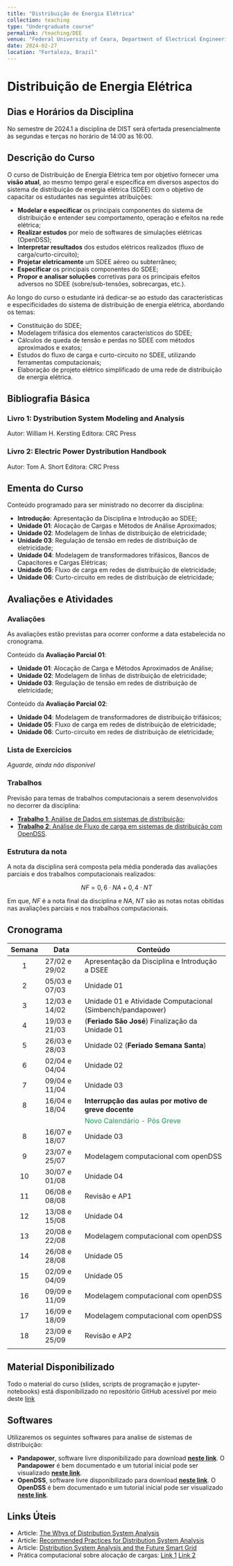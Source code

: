 ```yaml
---
title: "Distribuição de Energia Elétrica"
collection: teaching
type: "Undergraduate course"
permalink: /teaching/DEE
venue: "Federal University of Ceara, Department of Electrical Engineering"
date: 2024-02-27
location: "Fortaleza, Brazil"
---
```


# Distribuição de Energia Elétrica

## Dias e Horários da Disciplina

No semestre de 2024.1 a disciplina de DIST será ofertada presencialmente às segundas e terças no horário de 14:00 as 16:00.

## Descrição do Curso

O curso de Distribuição de Energia Elétrica tem por objetivo fornecer uma **visão atual**, ao mesmo tempo geral e específica em diversos aspectos do sistema de distribuição de energia elétrica (SDEE) com o objetivo de capacitar os estudantes nas seguintes atribuições:

- **Modelar e especificar** os principais componentes do sistema de distribuição e entender seu comportamento, operação e efeitos na rede elétrica;
- **Realizar estudos** por meio de softwares de simulações elétricas (OpenDSS);
- **Interpretar resultados** dos estudos elétricos realizados (fluxo de carga/curto-circuito);
- **Projetar eletricamente** um SDEE aéreo ou subterrâneo;
- **Especificar** os principais componentes do SDEE;
- **Propor e analisar soluções** corretivas para os principais efeitos adversos no SDEE (sobre/sub-tensões, sobrecargas, etc.).

Ao longo do curso o estudante irá dedicar-se ao estudo das características e especificidades do sistema de distribuição de energia elétrica, abordando os temas:

- Constituição do SDEE;
- Modelagem trifásica dos elementos característicos do SDEE;
- Cálculos de queda de tensão e perdas no SDEE com métodos aproximados e exatos;
- Estudos do fluxo de carga e curto-circuito no SDEE, utilizando ferramentas computacionais;
- Elaboração de projeto elétrico simplificado de uma rede de distribuição de energia elétrica.

## Bibliografia Básica

### Livro 1: Dystribution System Modeling and Analysis
Autor: William H. Kersting
Editora: CRC Press

### Livro 2: Electric Power Dystribution Handbook
Autor: Tom A. Short
Editora: CRC Press

## Ementa do Curso

Conteúdo programado para ser ministrado no decorrer da disciplina:

- **Introdução**: Apresentação da Disciplina e Introdução ao SDEE;
- **Unidade 01**: Alocação de Cargas e Métodos de Análise Aproximados;
- **Unidade 02**: Modelagem de linhas de distribuição de eletricidade;
- **Unidade 03**: Regulação de tensão em redes de distribuição de eletricidade;
- **Unidade 04**: Modelagem de transformadores trifásicos, Bancos de Capacitores e Cargas Elétricas; 
- **Unidade 05**: Fluxo de carga em redes de distribuição de eletricidade;
- **Unidade 06**: Curto-circuito em redes de distribuição de eletricidade;

## Avaliações e Atividades

### Avaliações

As avaliações estão previstas para ocorrer conforme a data estabelecida no cronograma.

Conteúdo da **Avaliação Parcial 01**:
- **Unidade 01**: Alocação de Carga e Métodos Aproximados de Análise;
- **Unidade 02**: Modelagem de linhas de distribuição de eletricidade;
- **Unidade 03**: Regulação de tensão em redes de distribuição de eletricidade;

Conteúdo da **Avaliação Parcial 02**:
- **Unidade 04**: Modelagem de transformadores de distribuição trifásicos; 
- **Unidade 05**: Fluxo de carga em redes de distribuição de eletricidade;
- **Unidade 06**: Curto-circuito em redes de distribuição de eletricidade;

### Lista de Exercícios

*Aguarde, ainda não disponível*

### Trabalhos

Previsão para temas de trabalhos computacionais a serem desenvolvidos no decorrer da disciplina:
- [**Trabalho 1**: Análise de Dados em sistemas de distribuição](/teaching/DEE/Trabalho-01);
- [**Trabalho 2**: Análise de Fluxo de carga em sistemas de distribuição com OpenDSS](/teaching/DEE/Trabalho-02).

### Estrutura da nota

A nota da disciplina será composta pela média ponderada das avaliações parciais e dos trabalhos computacionais realizados:

$$NF = 0,6 \cdot NA + 0,4 \cdot NT$$

Em que, $NF$ é a nota final da disciplina e $NA$, $NT$ são as notas notas obitidas nas avaliações parciais e nos trabalhos computacionais.

## Cronograma

| Semana | Data          | Conteúdo                                                               |
| :----: | ------------- | ---------------------------------------------------------------------- |
|   1    | 27/02 e 29/02 | Apresentação da Disciplina e Introdução a DSEE                         |
|   2    | 05/03 e 07/03 | Unidade 01                                                             |
|   3    | 12/03 e 14/02 | Unidade 01 e Atividade Computacional (Simbench/pandapower)             |
|   4    | 19/03 e 21/03 | (**Feriado São José**) Finalização da Unidade 01                       |
|   5    | 26/03 e 28/03 | Unidade 02 (**Feriado Semana Santa**)                                  |
|   6    | 02/04 e 04/04 | Unidade 02                                                             |
|   7    | 09/04 e 11/04 | Unidade 03                                                             |
|   8    | 16/04 e 18/04 | **Interrupção das aulas por motivo de greve docente**                  |
|        |               | <span style="color:rgb(0, 176, 80)">Novo Calendário - Pós Greve</span> |
|   8    | 16/07 e 18/07 | Unidade 03<br>                                                         |
|   9    | 23/07 e 25/07 | Modelagem computacional com openDSS                                    |
|   10   | 30/07 e 01/08 | Unidade 04                                                             |
|   11   | 06/08 e 08/08 | Revisão e AP1                                                          |
|   12   | 13/08 e 15/08 | Unidade 04                                                             |
|   13   | 20/08 e 22/08 | Modelagem computacional com openDSS                                    |
|   14   | 26/08 e 28/08 | Unidade 05                                                             |
|   15   | 02/09 e 04/09 | Unidade 05                                                             |
|   16   | 09/09 e 11/09 | Modelagem computacional com openDSS                                    |
|   17   | 16/09 e 18/09 | Modelagem computacional com openDSS                                    |
|   18   | 23/09 e 25/09 | Revisão e AP2                                                          |
|        |               |                                                                        |

## Material Disponibilizado

Todo o material do curso (slides, scripts de programação e jupyter-notebooks) está disponibilizado no repositório GitHub acessível por meio deste [link](https://github.com/lucassm/dist-ufc)

## Softwares

Utilizaremos os seguintes softwares para analise de sistemas de distribuição:

- **Pandapower**, software livre disponibilizado para download [**neste link**](http://www.pandapower.org/). O **Pandapower** é bem documentado e um tutorial inicial pode ser visualizado [**neste link**](https://pandapower.readthedocs.io/en/latest/).
-  **OpenDSS**, software livre disponibilizado para download [**neste link**](https://sourceforge.net/projects/electricdss/). O **OpenDSS** é bem documentado e um tutorial inicial pode ser visualizado [**neste link**](http://sourceforge.net/p/electricdss/code/HEAD/tree/trunk/Distrib/Doc/OpenDSSPrimer.pdf).

## Links Úteis

- Article: [The Whys of Distribution System Analysis](https://drive.google.com/file/d/1728nw70VMb0yucNwR5uElDojYDoVipuO/view?usp=drive_link)
- Article: [Recommended Practices for Distribution System Analysis](https://drive.google.com/file/d/1xZ_PAEg1wIqt2_3Qpkmvq40_bDmqWJ-7/view?usp=drive_link)
- Article: [Distribution System Analysis and the Future Smart Grid](https://drive.google.com/file/d/1tDoFq_6vQ5UmswGnpFy590RePzQajfpc/view?usp=drive_link)
- Prática computacional sobre alocação de cargas: [Link 1](https://gist.github.com/lucassm/5367649033551bc7d0bd0e2ff6d8ffd5) [Link 2](https://gist.github.com/lucassm/00b61585936efa67a4447f52b5f3279f)
